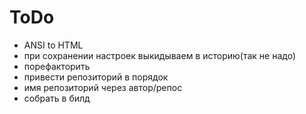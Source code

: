 # ToDo

- ANSI to HTML
- при сохранении настроек выкидываем в историю(так не надо)
- порефакторить
- привести репозиторий в порядок
- имя репозиторий через автор/репос
- собрать в билд